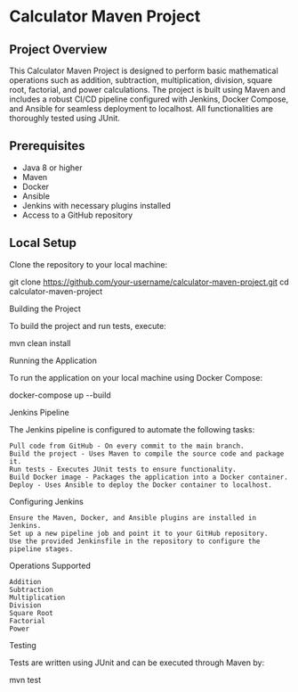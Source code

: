 # Calculator Maven Project

## Project Overview
This Calculator Maven Project is designed to perform basic mathematical operations such as addition, subtraction, multiplication, division, square root, factorial, and power calculations. The project is built using Maven and includes a robust CI/CD pipeline configured with Jenkins, Docker Compose, and Ansible for seamless deployment to localhost. All functionalities are thoroughly tested using JUnit.

## Prerequisites
- Java 8 or higher
- Maven
- Docker
- Ansible
- Jenkins with necessary plugins installed
- Access to a GitHub repository

## Local Setup
Clone the repository to your local machine:

git clone https://github.com/your-username/calculator-maven-project.git
cd calculator-maven-project

Building the Project

To build the project and run tests, execute:

mvn clean install

Running the Application

To run the application on your local machine using Docker Compose:

docker-compose up --build

Jenkins Pipeline

The Jenkins pipeline is configured to automate the following tasks:

    Pull code from GitHub - On every commit to the main branch.
    Build the project - Uses Maven to compile the source code and package it.
    Run tests - Executes JUnit tests to ensure functionality.
    Build Docker image - Packages the application into a Docker container.
    Deploy - Uses Ansible to deploy the Docker container to localhost.

Configuring Jenkins

    Ensure the Maven, Docker, and Ansible plugins are installed in Jenkins.
    Set up a new pipeline job and point it to your GitHub repository.
    Use the provided Jenkinsfile in the repository to configure the pipeline stages.

Operations Supported

    Addition
    Subtraction
    Multiplication
    Division
    Square Root
    Factorial
    Power

Testing

Tests are written using JUnit and can be executed through Maven by:


mvn test



